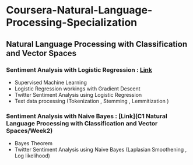 # Coursera-Natural-Language-Processing-Specialization

## Natural Language Processing with Classification and Vector Spaces

### Sentiment Analysis with Logistic Regression : [Link](https://github.com/Shreyav29/Coursera-Natural-Language-Processing-Specialization/blob/main/C1%20Natural%20Language%20Processing%20with%20Classification%20and%20Vector%20Spaces/Week1/README.md)
- Supervised Machine Learning 
- Logistic Regression workings with Gradient Descent 
- Twitter Sentiment Analysis using Logistic Regression 
- Text data processing (Tokenization , Stemming , Lemmitization ) 

### Sentiment Analysis with Naive Bayes : [Link](C1 Natural Language Processing with Classification and Vector Spaces/Week2)

- Bayes Theorem 
- Twitter Sentiment Analysis using Naive Bayes (Laplasian Smoothening , Log likelihood) 
